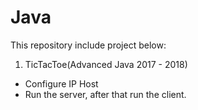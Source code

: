 # Java
This repository include project below:
1. TicTacToe(Advanced Java 2017 - 2018)
- Configure IP Host
- Run the server, after that run the client.
